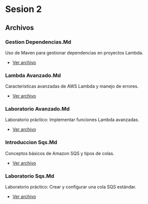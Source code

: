 # Sesion 2

## Archivos
### Gestion Dependencias.Md

Uso de Maven para gestionar dependencias en proyectos Lambda.

- [Ver archivo](gestion_dependencias.md)

### Lambda Avanzado.Md

Características avanzadas de AWS Lambda y manejo de errores.

- [Ver archivo](lambda_avanzado.md)

### Laboratorio Avanzado.Md

Laboratorio práctico: Implementar funciones Lambda avanzadas.

- [Ver archivo](laboratorio_avanzado.md)

### Introduccion Sqs.Md

Conceptos básicos de Amazon SQS y tipos de colas.

- [Ver archivo](introduccion_sqs.md)

### Laboratorio Sqs.Md

Laboratorio práctico: Crear y configurar una cola SQS estándar.

- [Ver archivo](laboratorio_sqs.md)


